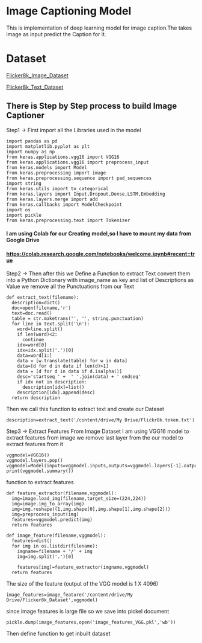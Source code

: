 # Image Captioning Model
This is implementation of deep learning model for image caption.The takes image as input predict the Caption for it.
# Dataset
[Flicker8k_Image_Dataset](https://github.com/jbrownlee/Datasets/releases/download/Flickr8k/Flickr8k_Dataset.zip)

[Flicker8k_Text_Dataset](https://github.com/jbrownlee/Datasets/releases/download/Flickr8k/Flickr8k_text.zip)
## There is Step by Step process to build Image Captioner
Step1 -> First import all the Libraries used in the model
```
import pandas as pd
import matplotlib.pyplot as plt
import numpy as np
from keras.applications.vgg16 import VGG16
from keras.applications.vgg16 import preprocess_input
from keras.models import Model
from keras.preprocessing import image
from keras.preprocessing.sequence import pad_sequences
import string
from keras.utils import to_categorical
from keras.layers import Input,Dropout,Dense,LSTM,Embedding
from keras.layers.merge import add
from keras.callbacks import ModelCheckpoint
import os
import pickle
from keras.preprocessing.text import Tokenizer
```
#### I am using Colab for our Creating model,so I have to mount my data from Google Drive
#### https://colab.research.google.com/notebooks/welcome.ipynb#recent=true

Step2 -> Then after this we Define a Function to extract Text convert them into a Python Dictionary with image_name as key and list of Descriptions as Value
we remove all the Punctuations from our Text
```
def extract_text(filename):
  description=dict()
  doc=open(filename,'r')
  text=doc.read()
  table = str.maketrans('', '', string.punctuation)
  for line in text.split('\n'):
    word=line.split()
    if len(word)<2:
      continue
    idx=word[0]
    idx=idx.split('.')[0]
    data=word[1:]
    data = [w.translate(table) for w in data]
    data=[d for d in data if len(d)>1]
    data = [d for d in data if d.isalpha()]
    desc='startseq ' +  ' '.join(data) + ' endseq'
    if idx not in description:
      description[idx]=list()
    description[idx].append(desc)
  return description
```

Then we call this function to extract text and create our Dataset
```
description=extract_text('/content/drive/My Drive/Flickr8k.token.txt')
```
Step3 -> Extract Features From Image Dataset I am using VGG16 model to extract features from image
we remove last layer from the our model to extract features from it 
```
vggmodel=VGG16()
vggmodel.layers.pop()
vggmodel=Model(inputs=vggmodel.inputs,outputs=vggmodel.layers[-1].output)
print(vggmodel.summary())
```
function to extract features
```
def feature_extractor(filename,vggmodel):
  img=image.load_img(filename,target_size=(224,224))
  img=image.img_to_array(img)
  img=img.reshape((1,img.shape[0],img.shape[1],img.shape[2]))
  img=preprocess_input(img)
  features=vggmodel.predict(img)
  return features

def image_feature(filename,vggmodel):
  features=dict()
  for img in os.listdir(filename):
    imgname=filename + '/' + img
    img=img.split('.')[0]

    features[img]=feature_extractor(imgname,vggmodel)
  return features
```

The size of the feature (output of the VGG model is 1 X 4096)

```
image_features=image_feature('/content/drive/My Drive/Flicker8k_Dataset',vggmodel)
```

since image features is large file so we save into pickel document
```
pickle.dump(image_features,open('image_features_VGG.pkl','wb'))
```

Then define function to get inbuilt dataset 


